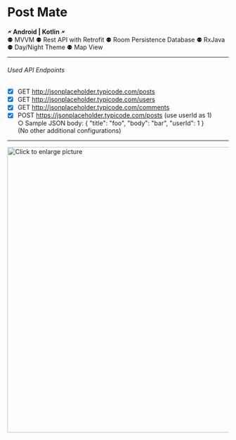 # Post Mate

**🗲 Android |  Kotlin 🗲** <br/>
⚉ MVVM ⚉ Rest API with Retrofit ⚉ Room Persistence Database ⚉ RxJava ⚉ Day/Night Theme ⚉ Map View <br/>

---

###### Used API Endpoints <br/>
- [x] GET http://jsonplaceholder.typicode.com/posts   <br/>
- [x]  GET http://jsonplaceholder.typicode.com/users   <br/>
- [x] GET http://jsonplaceholder.typicode.com/comments   <br/>
- [x] POST https://jsonplaceholder.typicode.com/posts (use userId as 1)   <br/>
○ Sample JSON body: { "title": "foo", "body": "bar", "userId": 1 }  <br/>
(No other additional configurations)

---
<a href="https://drive.google.com/uc?export=view&id=1CJVHRze6T09EMSTQvmq0boTDbDQeqFyM"><img src="https://drive.google.com/uc?export=view&id=1CJVHRze6T09EMSTQvmq0boTDbDQeqFyM" style="width: 650px; max-width: 100%; height: auto" title="Click to enlarge picture" />


